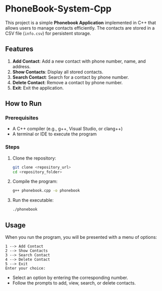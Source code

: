 # PhoneBook-System-Cpp


This project is a simple **Phonebook Application** implemented in C++ that allows users to manage contacts efficiently. The contacts are stored in a CSV file (`info.csv`) for persistent storage.

## Features

1. **Add Contact**: Add a new contact with phone number, name, and address.
2. **Show Contacts**: Display all stored contacts.
3. **Search Contact**: Search for a contact by phone number.
4. **Delete Contact**: Remove a contact by phone number.
5. **Exit**: Exit the application.

## How to Run

### Prerequisites
- A C++ compiler (e.g., g++, Visual Studio, or clang++)
- A terminal or IDE to execute the program

### Steps
1. Clone the repository:
   ```bash
   git clone <repository_url>
   cd <repository_folder>
   ```
2. Compile the program:
   ```bash
   g++ phonebook.cpp -o phonebook
   ```
3. Run the executable:
   ```bash
   ./phonebook
   ```

## Usage

When you run the program, you will be presented with a menu of options:

```
1 --> Add Contact
2 --> Show Contacts
3 --> Search Contact
4 --> Delete Contact
5 --> Exit
Enter your choice:
```

- Select an option by entering the corresponding number.
- Follow the prompts to add, view, search, or delete contacts.

